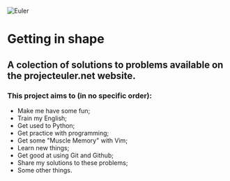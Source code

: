 ![Euler](https://projecteuler.net/images/euler_portrait.png)

# Getting in shape

## A colection of solutions to problems available on the projecteuler.net website.

### This project aims to (in no specific order):
* Make me have some fun;
* Train my English;
* Get used to Python;
* Get practice with programming;
* Get some "Muscle Memory" with Vim;
* Learn new things;
* Get good at using Git and Github;
* Share my solutions to these problems;
* Some other things.
